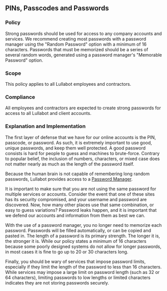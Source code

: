 ## PINs, Passcodes and Passwords

### Policy
Strong passwords should be used for access to any company accounts and services. We recommend creating most passwords with a password manager using the "Random Password" option with a minimum of 16 characters. Passwords that must be memorized should be a series of several random words, generated using a password manager's "Memorable Password" option.

### Scope
This policy applies to all Lullabot employees and contractors.

### Compliance
All employees and contractors are expected to create strong passwords for access to all Lullabot and client accounts.

### Explanation and Implementation
The first layer of defense that we have for our online accounts is the PIN, passcode, or password. As such, it is extremely important to use good, unique passwords, and keep them well protected. A good password consists is hard for people to guess and machines to brute-force. Contrary to popular belief, the inclusion of numbers, characters, or mixed case does not matter nearly as much as the length of the password itself.

Because the human brain is not capable of remembering long random passwords, Lullabot provides access to a [Password Manager](../access/password_managers.md).

It is important to make sure that you are not using the same password for multiple services or accounts. Consider the event that one of these sites has its security compromised, and your username and password are discovered. Now, how many other places use that same combination, or easy to guess variations? Password leaks happen, and it is important that we defend our accounts and information from them as best we can.

With the use of a password manager, you no longer need to memorize each password. Passwords will be filled automatically, or can be copied and pasted in. The length of a password is its primary strength. The longer it is, the stronger it is. While our policy states a minimum of 16 characters because some poorly designed systems do not allow for longer passwords, in most cases it is fine to go up to 20 or 30 characters long.

Finally, you should be wary of services that impose password limits, especially if they limit the length of the password to less than 16 characters. While services may impose a large limit on password length (such as 32 or 64 characters), limiting passwords to low lengths or limited characters indicates they are not storing passwords securely.
